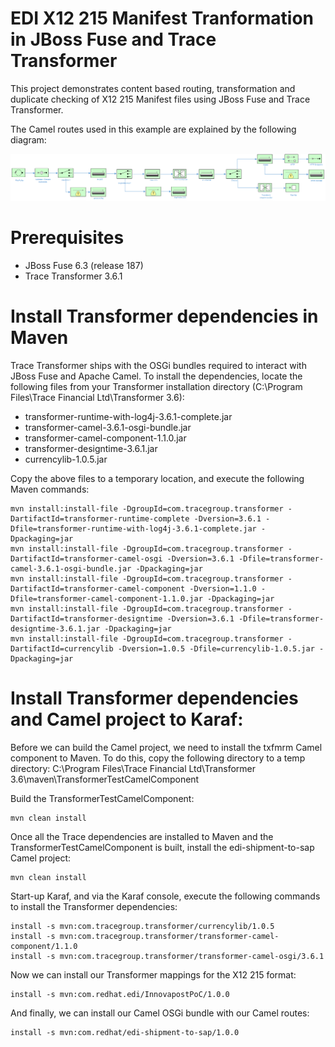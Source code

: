 EDI X12 215 Manifest Tranformation in JBoss Fuse and Trace Transformer
=========================================

This project demonstrates content based routing, transformation and duplicate checking of X12 215 Manifest files using JBoss Fuse and Trace Transformer.

The Camel routes used in this example are explained by the following diagram:

![CBR Diagram](src/images/innovapost_transformation.png)

Prerequisites
=============

- JBoss Fuse 6.3 (release 187)
- Trace Transformer 3.6.1

    
Install Transformer dependencies in Maven
=========================================

Trace Transformer ships with the OSGi bundles required to interact with JBoss Fuse and Apache Camel.  To install the dependencies, locate the following files from your Transformer installation directory (C:\Program Files\Trace Financial Ltd\Transformer 3.6):

- transformer-runtime-with-log4j-3.6.1-complete.jar
- transformer-camel-3.6.1-osgi-bundle.jar
- transformer-camel-component-1.1.0.jar
- transformer-designtime-3.6.1.jar
- currencylib-1.0.5.jar 

Copy the above files to a temporary location, and execute the following Maven commands:

	mvn install:install-file -DgroupId=com.tracegroup.transformer -DartifactId=transformer-runtime-complete -Dversion=3.6.1 -Dfile=transformer-runtime-with-log4j-3.6.1-complete.jar -Dpackaging=jar
	mvn install:install-file -DgroupId=com.tracegroup.transformer -DartifactId=transformer-camel-osgi -Dversion=3.6.1 -Dfile=transformer-camel-3.6.1-osgi-bundle.jar -Dpackaging=jar
	mvn install:install-file -DgroupId=com.tracegroup.transformer -DartifactId=transformer-camel-component -Dversion=1.1.0 -Dfile=transformer-camel-component-1.1.0.jar -Dpackaging=jar
	mvn install:install-file -DgroupId=com.tracegroup.transformer -DartifactId=transformer-designtime -Dversion=3.6.1 -Dfile=transformer-designtime-3.6.1.jar -Dpackaging=jar
	mvn install:install-file -DgroupId=com.tracegroup.transformer -DartifactId=currencylib -Dversion=1.0.5 -Dfile=currencylib-1.0.5.jar -Dpackaging=jar

Install Transformer dependencies and Camel project to Karaf:
=================================================================================

Before we can build the Camel project, we need to install the txfmrm Camel component to Maven.  To do this, copy the following directory to a temp directory: C:\Program Files\Trace Financial Ltd\Transformer 3.6\maven\TransformerTestCamelComponent

Build the TransformerTestCamelComponent:

	mvn clean install

Once all the Trace dependencies are installed to Maven and the TransformerTestCamelComponent is built, install the edi-shipment-to-sap Camel project:

	mvn clean install
	
Start-up Karaf, and via the Karaf console, execute the following commands to install the Transformer dependencies:

	install -s mvn:com.tracegroup.transformer/currencylib/1.0.5
	install -s mvn:com.tracegroup.transformer/transformer-camel-component/1.1.0
	install -s mvn:com.tracegroup.transformer/transformer-camel-osgi/3.6.1
	
Now we can install our Transformer mappings for the X12 215 format:

	install -s mvn:com.redhat.edi/InnovapostPoC/1.0.0
	
And finally, we can install our Camel OSGi bundle with our Camel routes:

	install -s mvn:com.redhat/edi-shipment-to-sap/1.0.0